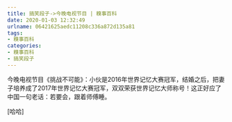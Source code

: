 ```yaml
---
title: 搞笑段子->今晚电视节目 | 糗事百科
date: 2020-01-03 12:32:49
urlname: 06421625aedc11208c336a872d135a81
tags: 
- 糗事百科
categories:
- 糗事百科
- 搞笑段子
---
```

今晚电视节目《挑战不可能》：小伙是2016年世界记忆大赛冠军，结婚之后，把妻子培养成了2017年世界记忆大赛冠军，双双荣获世界记忆大师称号！这正好应了中国一句老话：若要会，跟着师傅睡。

[哈哈]


